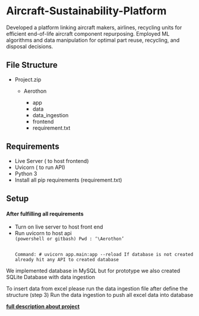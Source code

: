 # Aircraft-Sustainability-Platform
Developed a platform linking aircraft makers, airlines, recycling units for efficient end-of-life aircraft component repurposing. Employed ML algorithms and data manipulation for optimal part reuse, recycling, and disposal decisions.


<h2>File Structure</h2>
<ul>
  <li>Project.zip</li>
  <ul>
  <li>Aerothon</li>
    <ul>
      <li>app</li>
      <li>data</li>
      <li>data_ingestion</li>
      <li>frontend</li>
      <li>requirement.txt</a></li>
  </ul>
</ul>
</ul>

<h2>Requirements </h2>
<ul>
  <li>Live Server ( to host frontend)</li>
  <li>Uvicorn ( to run API)</li>
  <li>Python 3</li>
  <li>Install all pip requirements (requirement.txt)</li>
</ul>


<h2>Setup</h2>

<h4>After fulfilling all requirements</h4>

<ul>
  <li>Turn on live server to host front end</li>
  <li>Run uvicorn to host api</li>
  <code>(powershell or gitbash) Pwd : ‘\Aerothon’

Command:
	#  uvicorn app.main:app --reload
If database is not created already hit any API to created database
    </code>
</ul>

	
We implemented database in MySQL but for prototype we also created SQLite Database with data ingestion

To insert data from excel please run the data ingestion file after define the structure (step 3) 
Run the data ingestion to push all excel data into database

<strong><a href="https://docs.google.com/document/d/1bFGbP3pOvHoWRT4pxNOnCEVMLZTnhf9L1Bf4l4Ich00/edit?usp=sharing">full description about project</a></strong>
